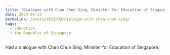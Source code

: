 ```yaml
---
title: 'Dialogue with Chan Chun Sing, Minister for Education of Singapore.'
date: 2023-09-13
permalink: /posts/2023/09/dialogue-with-chan-chun-sing/
tags:
  - Education
  - the Republic of Singapore
---
```


Had a dialogue with Chan Chun Sing, Minister for Education of Singapore.

<!-- Headings are cool
======

You can have many headings
======

Aren't headings cool?
------ -->